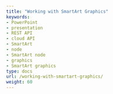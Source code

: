 ```yaml
---
title: "Working with SmartArt Graphics"
keywords:
- PowerPoint
- presentation
- REST API
- cloud API
- SmartArt
- node
- SmartArt node
- graphics
- SmartArt graphics
type: docs
url: /working-with-smartart-graphics/
weight: 60
---
```

